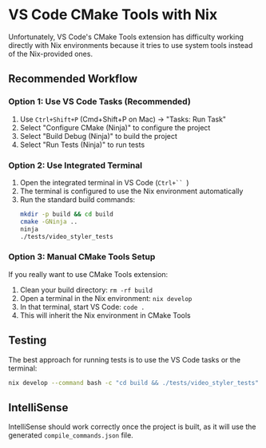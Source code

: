 # VS Code CMake Tools with Nix

Unfortunately, VS Code's CMake Tools extension has difficulty working directly with Nix environments because it tries to use system tools instead of the Nix-provided ones.

## Recommended Workflow

### Option 1: Use VS Code Tasks (Recommended)
1. Use `Ctrl+Shift+P` (Cmd+Shift+P on Mac) → "Tasks: Run Task"
2. Select "Configure CMake (Ninja)" to configure the project
3. Select "Build Debug (Ninja)" to build the project
4. Select "Run Tests (Ninja)" to run tests

### Option 2: Use Integrated Terminal
1. Open the integrated terminal in VS Code (`Ctrl+`` `)
2. The terminal is configured to use the Nix environment automatically
3. Run the standard build commands:
   ```bash
   mkdir -p build && cd build
   cmake -GNinja ..
   ninja
   ./tests/video_styler_tests
   ```

### Option 3: Manual CMake Tools Setup
If you really want to use CMake Tools extension:

1. Clean your build directory: `rm -rf build`
2. Open a terminal in the Nix environment: `nix develop`
3. In that terminal, start VS Code: `code .`
4. This will inherit the Nix environment in CMake Tools

## Testing
The best approach for running tests is to use the VS Code tasks or the terminal:
```bash
nix develop --command bash -c "cd build && ./tests/video_styler_tests"
```

## IntelliSense
IntelliSense should work correctly once the project is built, as it will use the generated `compile_commands.json` file.
